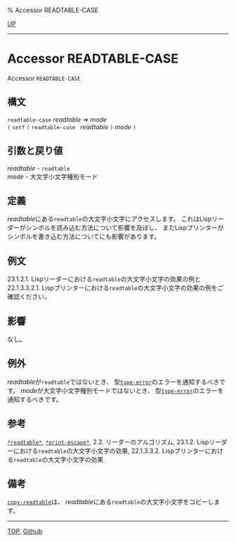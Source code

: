 % Accessor READTABLE-CASE

[UP](23.2.html)  

---

# Accessor **READTABLE-CASE**


Accessor `READTABLE-CASE`


## 構文

`readtable-case` *readtable* => *mode*  
`(` `setf` `(` `readtable-case ` *readtable* `)` *mode* `)`


## 引数と戻り値

*readtable* - `readtable`  
*mode* - 大文字小文字種別モード


## 定義

*readtable*にある`readtable`の大文字小文字にアクセスします。
これはLispリーダーがシンボルを読み込む方法について影響を及ぼし、
またLispプリンターがシンボルを書き込む方法についてにも影響があります。


## 例文

23.1.2.1. Lispリーダーにおける`readtable`の大文字小文字の効果の例と22.1.3.3.2.1. Lispプリンターにおける`readtable`の大文字小文字の効果の例をご確認ください。


## 影響

なし。


## 例外

*readtable*が`readtable`ではないとき、
型[`type-error`](4.4.type-error.html)のエラーを通知するべきです。
*mode*が大文字小文字種別モードではないとき、
型[`type-error`](4.4.type-error.html)のエラーを通知するべきです。


## 参考

[`*readtable*`](23.2.readtable-variable.html),
[`*print-escape*`](22.4.print-escape.html),
2.2. リーダーのアルゴリズム,
23.1.2. Lispリーダーにおける`readtable`の大文字小文字の効果,
22.1.3.3.2. Lispプリンターにおける`readtable`の大文字小文字の効果


## 備考

[`copy-readtable`](23.2.copy-readtable.html)は、
*readtable*にある`readtable`の大文字小文字をコピーします。


---
[TOP](index.html),  [Github](https://github.com/nptcl/npt-japanese)

